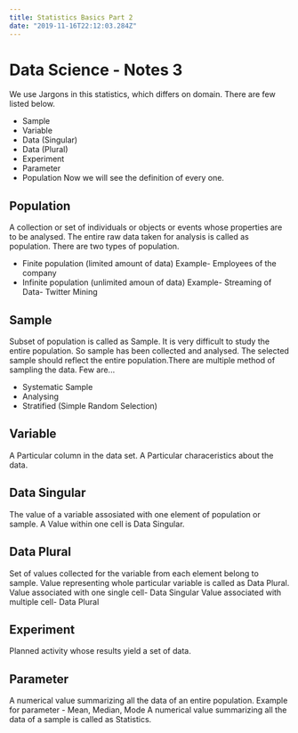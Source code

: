 ```yaml
---
title: Statistics Basics Part 2
date: "2019-11-16T22:12:03.284Z"
---
```


# Data Science - Notes 3
We use Jargons in this statistics, which differs on domain. There are few listed below.
- Sample
- Variable
- Data (Singular)
- Data (Plural)
- Experiment
- Parameter
- Population
Now we will see the definition of every one.
## Population
A collection or set of individuals or objects or events whose properties are to be analysed. The entire raw data taken for analysis is called as population.
There are two types of population.
- Finite population (limited amount of data)
Example- Employees of the company
- Infinite population (unlimited amoun of data)
Example- Streaming of Data- Twitter Mining
## Sample
Subset of population is called as Sample. It is very difficult to study the entire population. So sample has been collected and analysed. The selected sample should reflect the entire population.There are multiple method of sampling the data. Few are...
- Systematic Sample
- Analysing
- Stratified (Simple Random Selection)
## Variable
A Particular column in the data set. A Particular characeristics about the data.
## Data Singular
The value of a variable assosiated with one element of population or sample. A Value within one cell is Data Singular.
## Data Plural
Set of values collected for the variable from each element belong to sample. Value representing whole particular variable is called as Data Plural.
Value associated with one single cell- Data Singular
Value associated with multiple cell- Data Plural
## Experiment
Planned activity whose results yield a set of data.
## Parameter
A numerical value summarizing all the data of an entire population. Example for parameter - Mean, Median, Mode
A numerical value summarizing all the data of a sample is called as Statistics.


